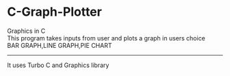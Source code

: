 # C-Graph-Plotter
Graphics in C<br>
This program takes inputs from user and plots a graph in users choice<br>
BAR GRAPH,LINE GRAPH,PIE CHART
<hr>
 It uses Turbo C and Graphics library
